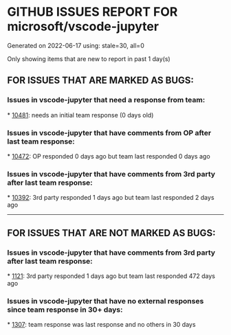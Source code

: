 
# GITHUB ISSUES REPORT FOR microsoft/vscode-jupyter


Generated on 2022-06-17 using: stale=30, all=0


Only showing items that are new to report in past 1 day(s)


## FOR ISSUES THAT ARE MARKED AS BUGS:


### Issues in vscode-jupyter that need a response from team:


\* [10481](https://github.com/microsoft/vscode-jupyter/issues/10481 "🐛 Restarting kernel doesn't clear number prefixes of the cells"): needs an initial team response (0 days old)

### Issues in vscode-jupyter that have comments from OP after last team response:


\* [10472](https://github.com/microsoft/vscode-jupyter/issues/10472 "Cannot connect to jupyter kernel on remote connection"): OP responded 0 days ago but team last responded 0 days ago

### Issues in vscode-jupyter that have comments from 3rd party after last team response:


\* [10392](https://github.com/microsoft/vscode-jupyter/issues/10392 "Environment variables persist after being unset"): 3rd party responded 1 days ago but team last responded 2 days ago

---

## FOR ISSUES THAT ARE NOT MARKED AS BUGS:


### Issues in vscode-jupyter that have comments from 3rd party after last team response:


\* [1121](https://github.com/microsoft/vscode-jupyter/issues/1121 "Add support for parameters and/or tags assignment (papermill) (Add support for cell metadata)"): 3rd party responded 1 days ago but team last responded 472 days ago

### Issues in vscode-jupyter that have no external responses since team response in 30+ days:


\* [1307](https://github.com/microsoft/vscode-jupyter/issues/1307 "Contextual help"): team response was last response and no others in 30 days
